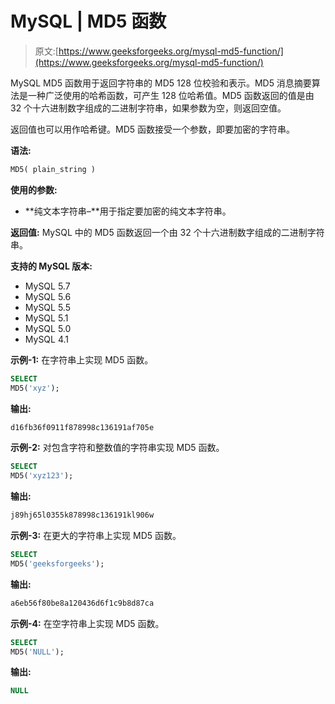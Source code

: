 # MySQL | MD5 函数

> 原文:[https://www.geeksforgeeks.org/mysql-md5-function/](https://www.geeksforgeeks.org/mysql-md5-function/)

MySQL MD5 函数用于返回字符串的 MD5 128 位校验和表示。MD5 消息摘要算法是一种广泛使用的哈希函数，可产生 128 位哈希值。MD5 函数返回的值是由 32 个十六进制数字组成的二进制字符串，如果参数为空，则返回空值。

返回值也可以用作哈希键。MD5 函数接受一个参数，即要加密的字符串。

**语法:**

```sql
MD5( plain_string )
```

**使用的参数:**

*   **纯文本字符串–**用于指定要加密的纯文本字符串。

**返回值:**
MySQL 中的 MD5 函数返回一个由 32 个十六进制数字组成的二进制字符串。

**支持的 MySQL 版本:**

*   MySQL 5.7
*   MySQL 5.6
*   MySQL 5.5
*   MySQL 5.1
*   MySQL 5.0
*   MySQL 4.1

**示例-1:** 在字符串上实现 MD5 函数。

```sql
SELECT 
MD5('xyz'); 
```

**输出:**

```sql
d16fb36f0911f878998c136191af705e 
```

**示例-2:** 对包含字符和整数值的字符串实现 MD5 函数。

```sql
SELECT 
MD5('xyz123'); 
```

**输出:**

```sql
j89hj65l0355k878998c136191kl906w 
```

**示例-3:** 在更大的字符串上实现 MD5 函数。

```sql
SELECT 
MD5('geeksforgeeks'); 
```

**输出:**

```sql
a6eb56f80be8a120436d6f1c9b8d87ca 
```

**示例-4:** 在空字符串上实现 MD5 函数。

```sql
SELECT 
MD5('NULL'); 
```

**输出:**

```sql
NULL 
```